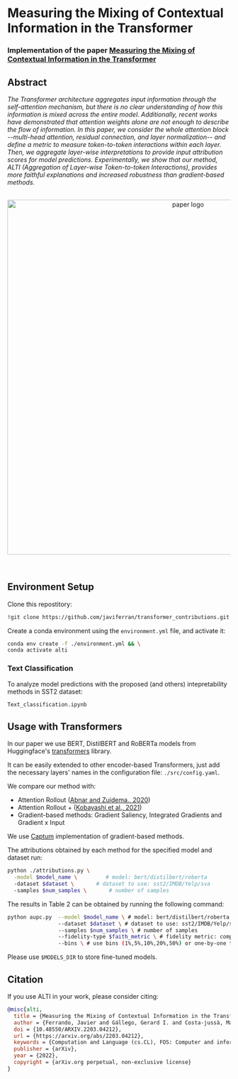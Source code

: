 # Measuring the Mixing of Contextual Information in the Transformer

### Implementation of the paper [Measuring the Mixing of Contextual Information in the Transformer](https://arxiv.org/pdf/2203.04212.pdf)
## Abstract
<p>
<em>
The Transformer architecture aggregates input information through the self-attention mechanism, but there is no clear understanding of how this information is mixed across the entire model. Additionally, recent works have demonstrated that attention weights alone are not enough to describe the flow of information. In this paper, we consider the whole attention block --multi-head attention, residual connection, and layer normalization-- and define a metric to measure token-to-token interactions within each layer. Then, we aggregate layer-wise interpretations to provide input attribution scores for model predictions. Experimentally, we show that our method, ALTI (Aggregation of Layer-wise Token-to-token Interactions), provides more faithful explanations and increased robustness than gradient-based methods.
</em>
</p>

<p align="center"><br>
<img src="./img/layers_relevances_example_bert.png" class="center" title="paper logo" width="800"/>
</p><br>

## Environment Setup

Clone this repostitory:
```bash
!git clone https://github.com/javiferran/transformer_contributions.git
```

Create a conda environment using the `environment.yml` file, and activate it:
```bash
conda env create -f ./environment.yml && \
conda activate alti
```

### Text Classification
To analyze model predictions with the proposed (and others) intepretability methods in SST2 dataset:
```bash
Text_classification.ipynb
```

## Usage with Transformers

In our paper we use BERT, DistilBERT and RoBERTa models from Huggingface's [transformers](https://github.com/huggingface/transformers "Huggingface's transformers github") library.

It can be easily extended to other encoder-based Transformers, just add the necessary layers' names in the configuration file: `./src/config.yaml`.

We compare our method with:
- Attention Rollout ([Abnar and Zuidema., 2020](https://arxiv.org/pdf/2005.00928.pdf))
- Attention Rollout + ([Kobayashi et al., 2021](https://arxiv.org/pdf/2109.07152.pdf))
- Gradient-based methods: Gradient Saliency, Integrated Gradients and Gradient x Input

We use [Captum](https://captum.ai/) implementation of gradient-based methods.

The attributions obtained by each method for the specified model and dataset run:
```bash
python ./attributions.py \
  -model $model_name \         # model: bert/distilbert/roberta
  -dataset $dataset \       # dataset to use: sst2/IMDB/Yelp/sva
  -samples $num_samples \       # number of samples
```
The results in  Table 2 can be obtained by running the following command:
```bash
python aupc.py  --model $model_name \ # model: bert/distilbert/roberta
                --dataset $dataset \ # dataset to use: sst2/IMDB/Yelp/sva
                --samples $num_samples \ # number of samples
                --fidelity-type $faith_metric \ # fidelity metric: comp/suff
                --bins \ # use bins (1%,5%,10%,20%,50%) or one-by-one token deletion
```

Please use `$MODELS_DIR` to store fine-tuned models.

## Citation
If you use ALTI in your work, please consider citing:

```bibtex
@misc{alti,
  title = {Measuring the Mixing of Contextual Information in the Transformer},
  author = {Ferrando, Javier and Gállego, Gerard I. and Costa-jussà, Marta R.},
  doi = {10.48550/ARXIV.2203.04212},
  url = {https://arxiv.org/abs/2203.04212},
  keywords = {Computation and Language (cs.CL), FOS: Computer and information sciences, FOS: Computer and information sciences},
  publisher = {arXiv},
  year = {2022},
  copyright = {arXiv.org perpetual, non-exclusive license}
}

````
